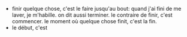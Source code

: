- finir quelque chose, c'est le faire jusqu'au bout: quand j'ai fini de me laver, je m'habille.
  on dit aussi terminer.
  le contraire de finir, c'est commencer.
  le moment où quelque chose finit, c'est la fin.
- le début, c'est